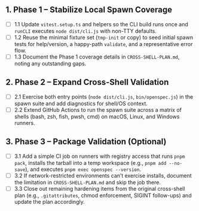 ## 1. Phase 1 – Stabilize Local Spawn Coverage
- [ ] 1.1 Update `vitest.setup.ts` and helpers so the CLI build runs once and `runCLI` executes `node dist/cli.js` with non-TTY defaults.
- [ ] 1.2 Reuse the minimal fixture set (`tmp-init` or copy) to seed initial spawn tests for help/version, a happy-path `validate`, and a representative error flow.
- [ ] 1.3 Document the Phase 1 coverage details in `CROSS-SHELL-PLAN.md`, noting any outstanding gaps.

## 2. Phase 2 – Expand Cross-Shell Validation
- [ ] 2.1 Exercise both entry points (`node dist/cli.js`, `bin/openspec.js`) in the spawn suite and add diagnostics for shell/OS context.
- [ ] 2.2 Extend GitHub Actions to run the spawn suite across a matrix of shells (bash, zsh, fish, pwsh, cmd) on macOS, Linux, and Windows runners.

## 3. Phase 3 – Package Validation (Optional)
- [ ] 3.1 Add a simple CI job on runners with registry access that runs `pnpm pack`, installs the tarball into a temp workspace (e.g., `pnpm add --no-save`), and executes `pnpm exec openspec --version`.
- [ ] 3.2 If network-restricted environments can’t exercise installs, document the limitation in `CROSS-SHELL-PLAN.md` and skip the job there.
- [ ] 3.3 Close out remaining hardening items from the original cross-shell plan (e.g., `.gitattributes`, chmod enforcement, SIGINT follow-ups) and update the plan accordingly.
